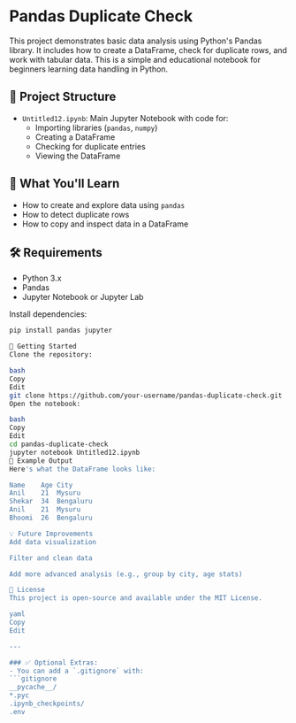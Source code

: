 # Pandas Duplicate Check

This project demonstrates basic data analysis using Python's Pandas library. It includes how to create a DataFrame, check for duplicate rows, and work with tabular data. This is a simple and educational notebook for beginners learning data handling in Python.

## 📁 Project Structure

- `Untitled12.ipynb`: Main Jupyter Notebook with code for:
  - Importing libraries (`pandas`, `numpy`)
  - Creating a DataFrame
  - Checking for duplicate entries
  - Viewing the DataFrame

## 🧠 What You'll Learn

- How to create and explore data using `pandas`
- How to detect duplicate rows
- How to copy and inspect data in a DataFrame

## 🛠️ Requirements

- Python 3.x
- Pandas
- Jupyter Notebook or Jupyter Lab

Install dependencies:
```bash
pip install pandas jupyter

🚀 Getting Started
Clone the repository:

bash
Copy
Edit
git clone https://github.com/your-username/pandas-duplicate-check.git
Open the notebook:

bash
Copy
Edit
cd pandas-duplicate-check
jupyter notebook Untitled12.ipynb
🧩 Example Output
Here's what the DataFrame looks like:

Name	Age	City
Anil	21	Mysuru
Shekar	34	Bengaluru
Anil	21	Mysuru
Bhoomi	26	Bengaluru

💡 Future Improvements
Add data visualization

Filter and clean data

Add more advanced analysis (e.g., group by city, age stats)

📄 License
This project is open-source and available under the MIT License.

yaml
Copy
Edit

---

### ✅ Optional Extras:
- You can add a `.gitignore` with:
```gitignore
__pycache__/
*.pyc
.ipynb_checkpoints/
.env
